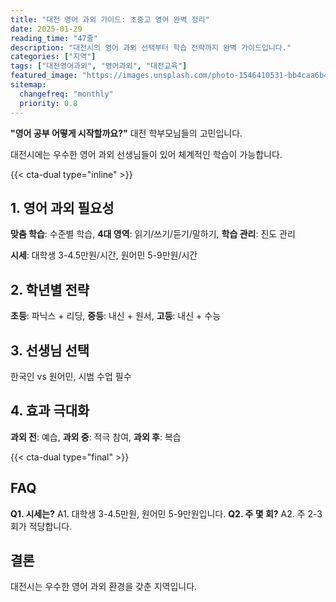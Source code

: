 ```yaml
---
title: "대전 영어 과외 가이드: 초중고 영어 완벽 정리"
date: 2025-01-29
reading_time: "47줄"
description: "대전시의 영어 과외 선택부터 학습 전략까지 완벽 가이드입니다."
categories: ["지역"]
tags: ["대전영어과외", "영어과외", "대전교육"]
featured_image: "https://images.unsplash.com/photo-1546410531-bb4caa6b424d?auto=format&fit=crop&q=80"
sitemap:
  changefreq: "monthly"
  priority: 0.8
---
```


**"영어 공부 어떻게 시작할까요?"** 대전 학부모님들의 고민입니다.

대전시에는 우수한 영어 과외 선생님들이 있어 체계적인 학습이 가능합니다.

{{< cta-dual type="inline" >}}

## 1. 영어 과외 필요성

**맞춤 학습**: 수준별 학습, **4대 영역**: 읽기/쓰기/듣기/말하기, **학습 관리**: 진도 관리

**시세**: 대학생 3-4.5만원/시간, 원어민 5-9만원/시간

## 2. 학년별 전략

**초등**: 파닉스 + 리딩, **중등**: 내신 + 원서, **고등**: 내신 + 수능

## 3. 선생님 선택

한국인 vs 원어민, 시범 수업 필수

## 4. 효과 극대화

**과외 전**: 예습, **과외 중**: 적극 참여, **과외 후**: 복습

{{< cta-dual type="final" >}}

## FAQ

**Q1. 시세는?** A1. 대학생 3-4.5만원, 원어민 5-9만원입니다.
**Q2. 주 몇 회?** A2. 주 2-3회가 적당합니다.

## 결론

대전시는 우수한 영어 과외 환경을 갖춘 지역입니다.
